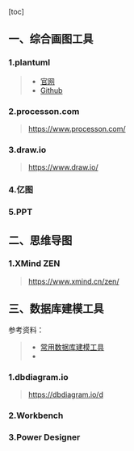 [toc]







## 一、综合画图工具

### 1.plantuml

> - [官网](https://plantuml.com/zh/)
> - [Github](https://github.com/plantuml/plantuml)



### 2.processon.com

> https://www.processon.com/



### 3.draw.io

> https://www.draw.io/





### 4.亿图





### 5.PPT







## 二、思维导图

### 1.XMind ZEN

> https://www.xmind.cn/zen/







## 三、数据库建模工具

参考资料：

> - [常用数据库建模工具](https://blog.csdn.net/wren2004/article/details/79554817)
> - 

### 1.dbdiagram.io

> https://dbdiagram.io/d



### 2.Workbench





### 3.Power Designer









